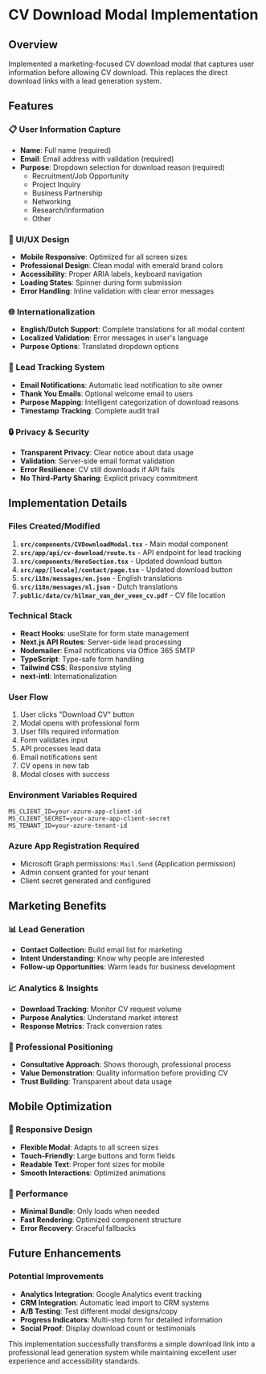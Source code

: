 # CV Download Modal Implementation

## Overview

Implemented a marketing-focused CV download modal that captures user information before allowing CV download. This replaces the direct download links with a lead generation system.

## Features

### 📋 User Information Capture

- **Name**: Full name (required)
- **Email**: Email address with validation (required)
- **Purpose**: Dropdown selection for download reason (required)
  - Recruitment/Job Opportunity
  - Project Inquiry
  - Business Partnership
  - Networking
  - Research/Information
  - Other

### 🎨 UI/UX Design

- **Mobile Responsive**: Optimized for all screen sizes
- **Professional Design**: Clean modal with emerald brand colors
- **Accessibility**: Proper ARIA labels, keyboard navigation
- **Loading States**: Spinner during form submission
- **Error Handling**: Inline validation with clear error messages

### 🌐 Internationalization

- **English/Dutch Support**: Complete translations for all modal content
- **Localized Validation**: Error messages in user's language
- **Purpose Options**: Translated dropdown options

### 📧 Lead Tracking System

- **Email Notifications**: Automatic lead notification to site owner
- **Thank You Emails**: Optional welcome email to users
- **Purpose Mapping**: Intelligent categorization of download reasons
- **Timestamp Tracking**: Complete audit trail

### 🔒 Privacy & Security

- **Transparent Privacy**: Clear notice about data usage
- **Validation**: Server-side email format validation
- **Error Resilience**: CV still downloads if API fails
- **No Third-Party Sharing**: Explicit privacy commitment

## Implementation Details

### Files Created/Modified

1. **`src/components/CVDownloadModal.tsx`** - Main modal component
2. **`src/app/api/cv-download/route.ts`** - API endpoint for lead tracking
3. **`src/components/HeroSection.tsx`** - Updated download button
4. **`src/app/[locale]/contact/page.tsx`** - Updated download button
5. **`src/i18n/messages/en.json`** - English translations
6. **`src/i18n/messages/nl.json`** - Dutch translations
7. **`public/data/cv/hilmar_van_der_veen_cv.pdf`** - CV file location

### Technical Stack

- **React Hooks**: useState for form state management
- **Next.js API Routes**: Server-side lead processing
- **Nodemailer**: Email notifications via Office 365 SMTP
- **TypeScript**: Type-safe form handling
- **Tailwind CSS**: Responsive styling
- **next-intl**: Internationalization

### User Flow

1. User clicks "Download CV" button
2. Modal opens with professional form
3. User fills required information
4. Form validates input
5. API processes lead data
6. Email notifications sent
7. CV opens in new tab
8. Modal closes with success

### Environment Variables Required

```env
MS_CLIENT_ID=your-azure-app-client-id
MS_CLIENT_SECRET=your-azure-app-client-secret
MS_TENANT_ID=your-azure-tenant-id
```

### Azure App Registration Required

- Microsoft Graph permissions: `Mail.Send` (Application permission)
- Admin consent granted for your tenant
- Client secret generated and configured

## Marketing Benefits

### 📊 Lead Generation

- **Contact Collection**: Build email list for marketing
- **Intent Understanding**: Know why people are interested
- **Follow-up Opportunities**: Warm leads for business development

### 📈 Analytics & Insights

- **Download Tracking**: Monitor CV request volume
- **Purpose Analytics**: Understand market interest
- **Response Metrics**: Track conversion rates

### 🎯 Professional Positioning

- **Consultative Approach**: Shows thorough, professional process
- **Value Demonstration**: Quality information before providing CV
- **Trust Building**: Transparent about data usage

## Mobile Optimization

### 📱 Responsive Design

- **Flexible Modal**: Adapts to all screen sizes
- **Touch-Friendly**: Large buttons and form fields
- **Readable Text**: Proper font sizes for mobile
- **Smooth Interactions**: Optimized animations

### 🚀 Performance

- **Minimal Bundle**: Only loads when needed
- **Fast Rendering**: Optimized component structure
- **Error Recovery**: Graceful fallbacks

## Future Enhancements

### Potential Improvements

- **Analytics Integration**: Google Analytics event tracking
- **CRM Integration**: Automatic lead import to CRM systems
- **A/B Testing**: Test different modal designs/copy
- **Progress Indicators**: Multi-step form for detailed information
- **Social Proof**: Display download count or testimonials

This implementation successfully transforms a simple download link into a professional lead generation system while maintaining excellent user experience and accessibility standards.

